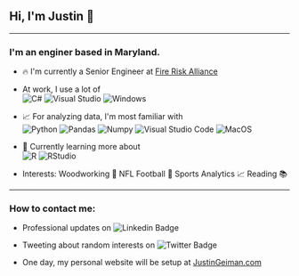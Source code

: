 ## Hi, I'm Justin 👋
---

### I'm an enginer based in Maryland.

- :fire: I'm currently a Senior Engineer at [Fire Risk Alliance](http://www.fireriskalliance.com/)
- At work, I use a lot of <br />
  ![C#](https://img.shields.io/badge/-C%23-333333?style=flat&logo=c-sharp&logoColor=239120) 
  ![Visual Studio](https://img.shields.io/badge/-Visual%20Studio-333333?style=flat&logo=visual-studio&logoColor=5C2D91)
  ![Windows](https://img.shields.io/badge/-Windows-333333?style=flat&logo=windows&logoColor=0078D6)
- :chart_with_upwards_trend: For analyzing data, I'm most familiar with <br/>
![Python](https://img.shields.io/badge/-Python-333333?style=flat&logo=python) 
![Pandas](https://img.shields.io/badge/-Pandas-333333?style=flat&logo=pandas) 
![Numpy](https://img.shields.io/badge/-Numpy-333333?style=flat&logo=numpy) 
![Visual Studio Code](https://img.shields.io/badge/-Visual%20Studio%20Code-333333?style=flat&logo=visual-studio-code&logoColor=007ACC)
![MacOS](https://img.shields.io/badge/-MacOS-333333?style=flat&logo=apple&logoColor=ffffff)
 
- 🌱 Currently learning more about <br />
![R](https://img.shields.io/badge/-R-333333?style=flat&logo=R&logoColor=276DC3)
  ![RStudio](https://img.shields.io/badge/-RStudio-333333?style=flat&logo=rstudio)
  
- Interests: Woodworking :deciduous_tree: NFL Football :football: Sports Analytics :chart_with_upwards_trend: Reading :books:

---

### How to contact me:
- Professional updates on ![Linkedin Badge](https://img.shields.io/badge/-LinkedIn-blue?style=flat-square&logo=Linkedin&logoColor=white&link=https://www.linkedin.com/in/justingeiman/)

- Tweeting about random interests on ![Twitter Badge](https://img.shields.io/badge/-Twitter-1ca0f1?style=flat-square&logo=twitter&logoColor=white&link=https://twitter.com/justingeiman)

- One day, my personal website will be setup at <a href="https://justingeiman.com">JustinGeiman.com</a>
